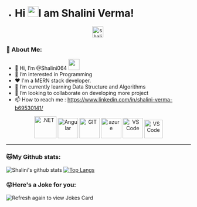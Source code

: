 - # Hi <img src="https://github.com/TheDudeThatCode/TheDudeThatCode/blob/master/Assets/Hi.gif" width="29px">I am Shalini Verma!
<p align="center"><a href="https://www.linkedin.com/in/shalini-verma-b69530141/" target="blank"><img align="center" src="https://cdn.jsdelivr.net/npm/simple-icons@3.0.1/icons/linkedin.svg" alt="shalini linkedin" height="30" width="30" /></a>&nbsp;</p>

### 🤵 About Me:
- 👋 Hi, I’m @Shalini064 <img src="https://media.giphy.com/media/WUlplcMpOCEmTGBtBW/giphy.gif" width="30">
- 👀 I’m interested in Programming
- ❤  I'm a MERN stack developer.
- 🌱 I’m currently learning Data Structure and Algorithms
- 💞️ I’m looking to collaborate on developing more project
- 📫 How to reach me : https://www.linkedin.com/in/shalini-verma-b69530141/

<p align="center">
      <img src="https://www.vectorlogo.zone/logos/reactjs/reactjs-icon.svg" alt=".NET" width="60" height="60"/> 
      <img src="https://www.vectorlogo.zone/logos/nodejs/nodejs-ar21.svg" alt="Angular" width="55" height="55"/>
      <img src="https://www.vectorlogo.zone/logos/git-scm/git-scm-icon.svg" alt="GIT" width="55" height="55"/> 
      <img src="https://www.vectorlogo.zone/logos/mongodb/mongodb-ar21.svg" alt="azure" width="55" height="55"/> 
      <img src="https://www.vectorlogo.zone/logos/visualstudio_code/visualstudio_code-icon.svg" alt="VS Code" width="55" height="55"/> 
      <img src="https://www.vectorlogo.zone/logos/javascript/javascript-icon.svg" alt="VS Code" width="50" height="50"/> 
</p>

---
### 🐱My Github stats:
![Shalini's github stats](https://github-readme-stats.vercel.app/api?username=shalini064&show_icons=true&title_color=ffc857&icon_color=8ac926&text_color=daf7dc&bg_color=151515&hide=["stars"])
[![Top Langs](https://github-readme-stats.vercel.app/api/top-langs/?username=shalini064&layout=compact&text_color=daf7dc&bg_color=151515)](https://github.com/shalini064/github-readme-stats)


### 😜Here's a Joke for you:
<img src="https://readme-jokes.vercel.app/api" alt="Refresh again to view Jokes Card" />

<!---
Shalini064/Shalini064 is a ✨ special ✨ repository because its `README.md` (this file) appears on your GitHub profile.
You can click the Preview link to take a look at your changes.
--->


